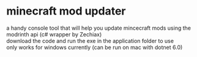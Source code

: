 # minecraft mod updater
a handy console tool that will help you update mincecraft mods using the modrinth api (c# wrapper by Zechiax)  
download the code and run the exe in the application folder to use  
only works for windows currently (can be run on mac with dotnet 6.0)  
